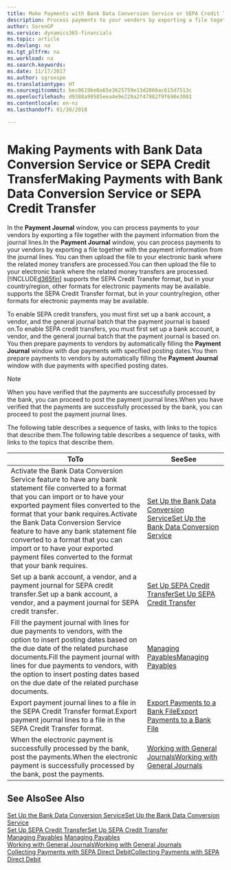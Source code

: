 ```yaml
---
title: Make Payments with Bank Data Conversion Service or SEPA Credit Transfer | Microsoft Docs
description: Process payments to your vendors by exporting a file together with the payment information from the journal lines.
author: SorenGP
ms.service: dynamics365-financials
ms.topic: article
ms.devlang: na
ms.tgt_pltfrm: na
ms.workload: na
ms.search.keywords: 
ms.date: 11/17/2017
ms.author: sgroespe
ms.translationtype: HT
ms.sourcegitcommit: bec0619be0a65e3625759e13d2866ac615d7513c
ms.openlocfilehash: d9388a99585eea4e9e229a2f47982f9f690e3001
ms.contentlocale: en-nz
ms.lasthandoff: 01/30/2018

---
```

# <a name="making-payments-with-bank-data-conversion-service-or-sepa-credit-transfer"></a><span data-ttu-id="3b3be-103">Making Payments with Bank Data Conversion Service or SEPA Credit Transfer</span><span class="sxs-lookup"><span data-stu-id="3b3be-103">Making Payments with Bank Data Conversion Service or SEPA Credit Transfer</span></span>
<span data-ttu-id="3b3be-104">In the **Payment Journal** window, you can process payments to your vendors by exporting a file together with the payment information from the journal lines.</span><span class="sxs-lookup"><span data-stu-id="3b3be-104">In the **Payment Journal** window, you can process payments to your vendors by exporting a file together with the payment information from the journal lines.</span></span> <span data-ttu-id="3b3be-105">You can then upload the file to your electronic bank where the related money transfers are processed.</span><span class="sxs-lookup"><span data-stu-id="3b3be-105">You can then upload the file to your electronic bank where the related money transfers are processed.</span></span> [!INCLUDE[d365fin](includes/d365fin_md.md)]<span data-ttu-id="3b3be-106"> supports the SEPA Credit Transfer format, but in your country/region, other formats for electronic payments may be available.</span><span class="sxs-lookup"><span data-stu-id="3b3be-106"> supports the SEPA Credit Transfer format, but in your country/region, other formats for electronic payments may be available.</span></span>   

 <span data-ttu-id="3b3be-107">To enable SEPA credit transfers, you must first set up a bank account, a vendor, and the general journal batch that the payment journal is based on.</span><span class="sxs-lookup"><span data-stu-id="3b3be-107">To enable SEPA credit transfers, you must first set up a bank account, a vendor, and the general journal batch that the payment journal is based on.</span></span> <span data-ttu-id="3b3be-108">You then prepare payments to vendors by automatically filling the **Payment Journal** window with due payments with specified posting dates.</span><span class="sxs-lookup"><span data-stu-id="3b3be-108">You then prepare payments to vendors by automatically filling the **Payment Journal** window with due payments with specified posting dates.</span></span>  

> [!NOTE]  
>  <span data-ttu-id="3b3be-109">When you have verified that the payments are successfully processed by the bank, you can proceed to post the payment journal lines.</span><span class="sxs-lookup"><span data-stu-id="3b3be-109">When you have verified that the payments are successfully processed by the bank, you can proceed to post the payment journal lines.</span></span>  

 <span data-ttu-id="3b3be-110">The following table describes a sequence of tasks, with links to the topics that describe them.</span><span class="sxs-lookup"><span data-stu-id="3b3be-110">The following table describes a sequence of tasks, with links to the topics that describe them.</span></span>   

|<span data-ttu-id="3b3be-111">**To**</span><span class="sxs-lookup"><span data-stu-id="3b3be-111">**To**</span></span>|<span data-ttu-id="3b3be-112">**See**</span><span class="sxs-lookup"><span data-stu-id="3b3be-112">**See**</span></span>|  
|------------|-------------|  
|<span data-ttu-id="3b3be-113">Activate the Bank Data Conversion Service feature to have any bank statement file converted to a format that you can import or to have your exported payment files converted to the format that your bank requires.</span><span class="sxs-lookup"><span data-stu-id="3b3be-113">Activate the Bank Data Conversion Service feature to have any bank statement file converted to a format that you can import or to have your exported payment files converted to the format that your bank requires.</span></span>|[<span data-ttu-id="3b3be-114">Set Up the Bank Data Conversion Service</span><span class="sxs-lookup"><span data-stu-id="3b3be-114">Set Up the Bank Data Conversion Service</span></span>](bank-how-setup-bank-statement-service.md)|  
|<span data-ttu-id="3b3be-115">Set up a bank account, a vendor, and a payment journal for SEPA credit transfer.</span><span class="sxs-lookup"><span data-stu-id="3b3be-115">Set up a bank account, a vendor, and a payment journal for SEPA credit transfer.</span></span>|[<span data-ttu-id="3b3be-116">Set Up SEPA Credit Transfer</span><span class="sxs-lookup"><span data-stu-id="3b3be-116">Set Up SEPA Credit Transfer</span></span>](finance-how-to-set-up-sepa-credit-transfer.md)|  
|<span data-ttu-id="3b3be-117">Fill the payment journal with lines for due payments to vendors, with the option to insert posting dates based on the due date of the related purchase documents.</span><span class="sxs-lookup"><span data-stu-id="3b3be-117">Fill the payment journal with lines for due payments to vendors, with the option to insert posting dates based on the due date of the related purchase documents.</span></span>|[<span data-ttu-id="3b3be-118">Managing Payables</span><span class="sxs-lookup"><span data-stu-id="3b3be-118">Managing Payables</span></span>](payables-manage-payables.md)|  
|<span data-ttu-id="3b3be-119">Export payment journal lines to a file in the SEPA Credit Transfer format.</span><span class="sxs-lookup"><span data-stu-id="3b3be-119">Export payment journal lines to a file in the SEPA Credit Transfer format.</span></span>|[<span data-ttu-id="3b3be-120">Export Payments to a Bank File</span><span class="sxs-lookup"><span data-stu-id="3b3be-120">Export Payments to a Bank File</span></span>](payables-how-export-payments-bank-file.md)|  
|<span data-ttu-id="3b3be-121">When the electronic payment is successfully processed by the bank, post the payments.</span><span class="sxs-lookup"><span data-stu-id="3b3be-121">When the electronic payment is successfully processed by the bank, post the payments.</span></span>|[<span data-ttu-id="3b3be-122">Working with General Journals</span><span class="sxs-lookup"><span data-stu-id="3b3be-122">Working with General Journals</span></span>](ui-work-general-journals.md)|  

## <a name="see-also"></a><span data-ttu-id="3b3be-123">See Also</span><span class="sxs-lookup"><span data-stu-id="3b3be-123">See Also</span></span>  
[<span data-ttu-id="3b3be-124">Set Up the Bank Data Conversion Service</span><span class="sxs-lookup"><span data-stu-id="3b3be-124">Set Up the Bank Data Conversion Service</span></span>](bank-how-setup-bank-statement-service.md)  
[<span data-ttu-id="3b3be-125">Set Up SEPA Credit Transfer</span><span class="sxs-lookup"><span data-stu-id="3b3be-125">Set Up SEPA Credit Transfer</span></span>](finance-how-to-set-up-sepa-credit-transfer.md)  
<span data-ttu-id="3b3be-126">[Managing Payables](payables-manage-payables.md) </span><span class="sxs-lookup"><span data-stu-id="3b3be-126">[Managing Payables](payables-manage-payables.md) </span></span>  
[<span data-ttu-id="3b3be-127">Working with General Journals</span><span class="sxs-lookup"><span data-stu-id="3b3be-127">Working with General Journals</span></span>](ui-work-general-journals.md)  
[<span data-ttu-id="3b3be-128">Collecting Payments with SEPA Direct Debit</span><span class="sxs-lookup"><span data-stu-id="3b3be-128">Collecting Payments with SEPA Direct Debit</span></span>](finance-collect-payments-with-sepa-direct-debit.md)   

